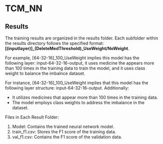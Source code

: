# TCM_NN

## Results
The training results are organized in the results folder. Each subfolder within the results directory follows the specified format: 
**\[(inputlayer)\]_(DeleteMedThreshold)_UseWeight/NoWeight**.

For example, \[64-32-16\]_100_UseWeight implies this model has the following layer:
input-64-32-16-output, it uses medicine the appears more than 100 times in the training data to train the model, and it uses class weight to balance the imbalnce dataset.

For instance, \[64-32-16\]_100_UseWeight implies that this model has the following layer structure: input-64-32-16-output. Additionally:

* It utilizes medicines that appear more than 100 times in the training data.
* The model employs class weights to address the imbalance in the dataset.

Files in Each Result Folder:
1. Model: Contains the trained neural network model.
2. train_f1.csv: Stores the F1 score of the training data.
3. val_f1.csv: Contains the F1 score of the validation data.
